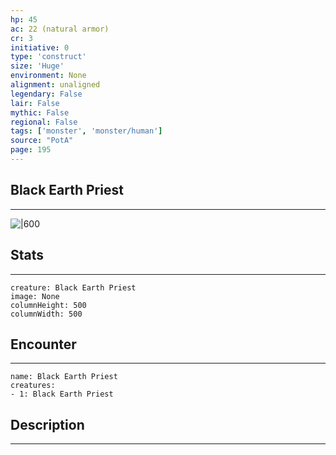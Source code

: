 ```yaml
---
hp: 45
ac: 22 (natural armor)
cr: 3
initiative: 0
type: 'construct'    
size: 'Huge'
environment: None
alignment: unaligned
legendary: False
lair: False
mythic: False
regional: False
tags: ['monster', 'monster/human']
source: "PotA"
page: 195
---
```


## Black Earth Priest
---

![|600](D:/Program%20Files/5e.tools/img/bestiary/PotA/Black%20Earth%20Priest.jpg)

## Stats
---

```statblock
creature: Black Earth Priest
image: None
columnHeight: 500
columnWidth: 500
```

## Encounter
---

```encounter-table
name: Black Earth Priest
creatures:
- 1: Black Earth Priest
```

## Description
---




